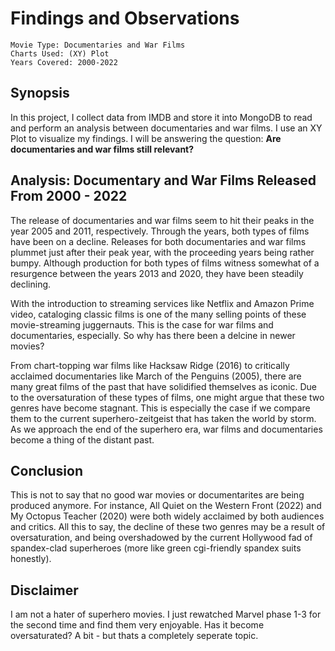 # Findings and Observations

    Movie Type: Documentaries and War Films
    Charts Used: (XY) Plot
    Years Covered: 2000-2022

## Synopsis
In this project, I collect data from IMDB and store it into MongoDB to read and perform an analysis between documentaries and war films. I use an XY Plot to visualize my findings. I will be answering the question: **Are documentaries and war films still relevant?**

## Analysis: Documentary and War Films Released From 2000 - 2022
The release of documentaries and war films seem to hit their peaks in the year 2005 and 2011, respectively. Through the years, both types of films have been on a decline. Releases for both documentaries and war films plummet just after their peak year, with the proceeding years being rather bumpy. Although production for both types of films witness somewhat of a resurgence between the years 2013 and 2020, they have been steadily declining. 

With the introduction to streaming services like Netflix and Amazon Prime video, cataloging classic films is one of the many selling points of these movie-streaming juggernauts. This is the case for war films and documentaries, especially. So why has there been a delcine in newer movies? 

From chart-topping war films like Hacksaw Ridge (2016) to critically acclaimed documentaries like March of the Penguins (2005), there are many great films of the past that have solidified themselves as iconic. Due to the oversaturation of these types of films, one might argue that these two genres have become stagnant. This is especially the case if we compare them to the current superhero-zeitgeist that has taken the world by storm. As we approach the end of the superhero era, war films and documentaries become a thing of the distant past. 

## Conclusion
This is not to say that no good war movies or documentarites are being produced anymore. For instance, All Quiet on the Western Front (2022) and My Octopus Teacher (2020) were both widely acclaimed by both audiences and critics. All this to say, the decline of these two genres may be a result of oversaturation, and being overshadowed by the current Hollywood fad of spandex-clad superheroes (more like green cgi-friendly spandex suits honestly).  

## Disclaimer
I am not a hater of superhero movies. I just rewatched Marvel phase 1-3 for the second time and find them very enjoyable. Has it become oversaturated? A bit - but thats a completely seperate topic. 
    
